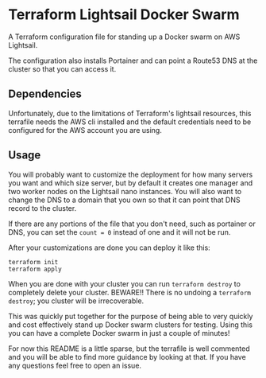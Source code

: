 # Terraform Lightsail Docker Swarm

A Terraform configuration file for standing up a Docker swarm on AWS Lightsail.

The configuration also installs Portainer and can point a Route53 DNS at the cluster so that you can access it.

## Dependencies

Unfortunately, due to the limitations of Terraform's lightsail resources, this terrafile needs the AWS cli installed and the default credentials need to be configured for the AWS account you are using.

## Usage

You will probably want to customize the deployment for how many servers you want and which size server, but by default it creates one manager and two worker nodes on the Lightsail nano instances. You will also want to change the DNS to a domain that you own so that it can point that DNS record to the cluster.

If there are any portions of the file that you don't need, such as portainer or DNS, you can set the `count = 0` instead of one and it will not be run.

After your customizations are done you can deploy it like this:

```
terraform init
terraform apply
```

When you are done with your cluster you can run `terraform destroy` to completely delete your cluster. BEWARE!! There is no undoing a `terraform destroy`; you cluster will be irrecoverable.

This was quickly put together for the purpose of being able to very quickly and cost effectively stand up Docker swarm clusters for testing. Using this you can have a complete Docker swarm in just a couple of minutes!

For now this README is a little sparse, but the terrafile is well commented and you will be able to find more guidance by looking at that. If you have any questions feel free to open an issue.
